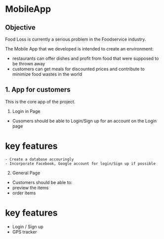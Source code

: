 # MobileApp

## Objective

Food Loss is currently a serious problem in the Foodservice industry. 

The Mobile App that we developed is intended to create an environment:
  - restaurants can offer dishes and profit from food that were supposed to be thrown away
  - customers can get meals for discounted prices and contribute to minimize food wastes in the world
  
## 1. App for customers

This is the core app of the project.
1. Login in Page
  - Cusomers should be able to Login/Sign up for an account on the Login page
  # key features
    - Create a database accouringly
    - Incorporate Facebook, Google account for login/Sign up if possible

2. General Page
  - Customers should be able to:
  - preview the items
  - order items
  
# key features
- Login / Sign up
- GPS tracker


